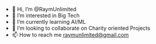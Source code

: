 - 👋 Hi, I’m @RaymUnlimited
- 👀 I’m interested in Big Tech
- 🌱 I’m currently learning AI/ML
- 💞️ I’m looking to collaborate on Charity oriented Projects
- 📫 How to reach me raymunlimited@gmail.com

<!---
RaymUnlimited/RaymUnlimited is a ✨ special ✨ repository because its `README.md` (this file) appears on your GitHub profile.
You can click the Preview link to take a look at your changes.
--->
